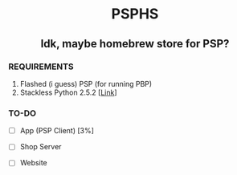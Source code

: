 <div align="center">
<h1> PSPHS </h1>
<h2> Idk, maybe homebrew store for PSP? </h2>
</div>

### REQUIREMENTS
1. Flashed (i guess) PSP (for running PBP)
2. Stackless Python 2.5.2 [[Link](https://code.google.com/archive/p/pspstacklesspython/)]

### TO-DO
 - [ ] App (PSP Client) [3%]
 - [ ] Shop Server 
 - [ ] Website
 
 
